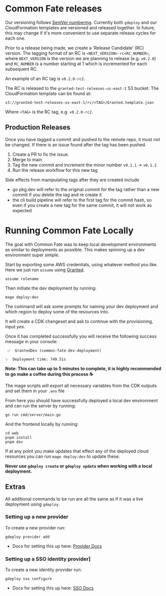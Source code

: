 # Common Fate releases

Our versioning follows [SemVer numbering](https://semver.org/). Currently both `gdeploy` and our CloudFormation templates are versioned and released together. In future, this may change if it's more convenient to use separate release cycles for each one.

Prior to a release being made, we create a 'Release Candidate' (RC) version. The tagging format of an RC is `<NEXT_VERSION>-rc<RC_NUMBER>`, where `NEXT_VERSION` is the version we are planning to release (e.g. `v0.2.0`) and `RC_NUMBER` is a number starting at 1 which is incremented for each subsequent RC.

An example of an RC tag is `v0.2.0-rc2`.

The RC is released to the `granted-test-releases-us-east-1` S3 bucket. The CloudFormation template can be found at:

```
s3://granted-test-releases-us-east-1/rc/<TAG>/Granted.template.json
```

Where `<TAG>` is the RC tag, e.g. `v0.2.0-rc2`.

## Production Releases

Once you have tagged a commit and pushed to the remote repo, it must not be changed. If there is an issue found after the tag has been pushed.

1. Create a PR to fix the issue.
2. Merge to main
3. Tag the new commit and increment the minor number `v0.1.1` -> `v0.1.2`
4. Run the release workflow for this new tag

Side effects from manipulating tags after they are created include

- go pkg.dev will refer to the original commit for the tag rather than a new commit if you delete the tag and re create it
- the cli build pipeline will refer to the first tag for the commit hash, so even if you create a new tag for the same commit, it will not work as expected

# Running Common Fate Locally

The goal with Common Fate was to keep local development environments as similar to deployments as possible. This makes spinning up a dev environment super simple.

Start by exporting some AWS credentials, using whatever method you like. Here we just run `assume` using [Granted](https://granted.dev/).

```
assume rolename
```

Then initiate the dev deployment by running:

```
mage deploy:dev
```

The command will ask some prompts for naming your dev deployment and which region to deploy some of the resources into.

It will create a CDK changeset and ask to continue with the provisioning, input _yes_.

Once it has completed successfully you will receive the following success message in your console:

```
 ✅  GrantedDev (common-fate-dev-deployment)

✨  Deployment time: 749.51s
```

**Note: This can take up to 5 minutes to complete, it is highly recommended to go make a coffee during this process ☕**

The mage scripts will export all necessary variables from the CDK outputs and set them in your `.env` file

From here you should have successfully deployed a local dev environment and can run the server by running:

```
go run cmd/server/main.go
```

And the frontend locally by running:

```
cd web
pnpm install
pnpm dev
```

If at any point you make updates that effect any of the deployed cloud resources you can run `mage deploy:dev` to update these.

**Never use `gdeploy create` or `gdeploy update` when working with a local deployment.**

## Extras

All additional commands to be run are all the same as if it was a live deployment using `gdeploy`.

### Setting up a new provider

To create a new provider run:

```
gdeploy provider add
```

- Docs for setting this up here: [Provider Docs](https://docs.commonfate.io/granted-approvals/providers/introduction)

### Setting up a SSO identity provider]

To create a new identity provider run:

```
gdeploy sso configure
```

- Docs for setting this up here: [SSO Docs](https://docs.commonfate.io/granted-approvals/sso/introduction)
